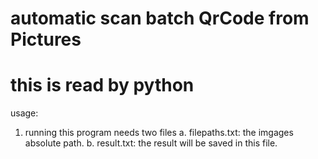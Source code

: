 # automatic scan batch QrCode from Pictures
# this is read by python
usage:
1. running this program needs two files 
  a. filepaths.txt: the imgages absolute path.
  b. result.txt: the result will be saved in this file.
